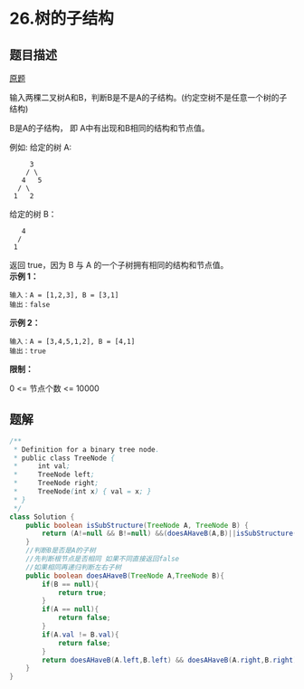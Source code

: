 # 26.树的子结构

## 题目描述

[原题](https://leetcode-cn.com/problems/shu-de-zi-jie-gou-lcof/)

输入两棵二叉树A和B，判断B是不是A的子结构。\(约定空树不是任意一个树的子结构\)

B是A的子结构， 即 A中有出现和B相同的结构和节点值。

例如: 给定的树 A:

```text
     3
    / \
   4   5
  / \
 1   2
```

给定的树 B：

```text
   4 
  /
 1
```

返回 true，因为 B 与 A 的一个子树拥有相同的结构和节点值。  
**示例 1：**

```text
输入：A = [1,2,3], B = [3,1]
输出：false
```

**示例 2：**

```text
输入：A = [3,4,5,1,2], B = [4,1]
输出：true
```

**限制：**

0 &lt;= 节点个数 &lt;= 10000

## 题解

```java
/**
 * Definition for a binary tree node.
 * public class TreeNode {
 *     int val;
 *     TreeNode left;
 *     TreeNode right;
 *     TreeNode(int x) { val = x; }
 * }
 */
class Solution {
    public boolean isSubStructure(TreeNode A, TreeNode B) {
        return (A!=null && B!=null) &&(doesAHaveB(A,B)||isSubStructure(A.left,B)||isSubStructure(A.right,B));
    }
    //判断B是否是A的子树 
    //先判断根节点是否相同 如果不同直接返回false
    //如果相同再递归判断左右子树
    public boolean doesAHaveB(TreeNode A,TreeNode B){
        if(B == null){
            return true;
        }
        if(A == null){
            return false;
        }
        if(A.val != B.val){
            return false;
        }
        return doesAHaveB(A.left,B.left) && doesAHaveB(A.right,B.right);
    }
}
```

